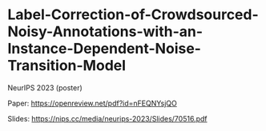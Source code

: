 # Label-Correction-of-Crowdsourced-Noisy-Annotations-with-an-Instance-Dependent-Noise-Transition-Model

NeurIPS 2023 (poster)

Paper: https://openreview.net/pdf?id=nFEQNYsjQO

Slides: https://nips.cc/media/neurips-2023/Slides/70516.pdf
